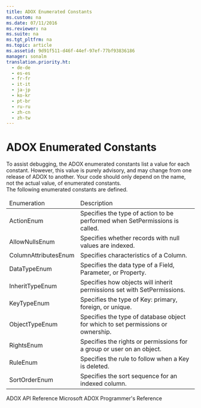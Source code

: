 ```yaml
---
title: ADOX Enumerated Constants
ms.custom: na
ms.date: 07/11/2016
ms.reviewer: na
ms.suite: na
ms.tgt_pltfrm: na
ms.topic: article
ms.assetid: 9d91f511-d46f-44ef-97ef-77bf93836186
manager: sonalm
translation.priority.ht: 
  - de-de
  - es-es
  - fr-fr
  - it-it
  - ja-jp
  - ko-kr
  - pt-br
  - ru-ru
  - zh-cn
  - zh-tw
---
```

# ADOX Enumerated Constants
<?xml version="1.0" encoding="utf-8"?>
<developerReferenceWithoutSyntaxDocument xmlns="http://ddue.schemas.microsoft.com/authoring/2003/5" xmlns:xlink="http://www.w3.org/1999/xlink" xmlns:xsi="http://www.w3.org/2001/XMLSchema-instance" xsi:schemaLocation="http://ddue.schemas.microsoft.com/authoring/2003/5 http://dduestorage.blob.core.windows.net/ddueschema/developer.xsd">
  <introduction>
    <para>To assist debugging, the ADOX enumerated constants list a value for each constant. However, this value is purely advisory, and may change from one release of ADOX to another. Your code should only depend on the name, not the actual value, of enumerated constants.</para>
  </introduction>
  <section>
    <content>
      <para>The following enumerated constants are defined.</para>
      <table xmlns:caps="http://schemas.microsoft.com/build/caps/2013/11">
        <thead>
          <tr>
            <TD>
              <para>Enumeration</para>
            </TD>
            <TD>
              <para>Description</para>
            </TD>
          </tr>
        </thead>
        <tbody>
          <tr>
            <TD>
              <para>
              <legacyLink xlink:href="f948febd-c885-4621-823b-421e116fec4e">ActionEnum</legacyLink>
            </para>
            </TD>
            <TD>
              <para>Specifies the type of action to be performed when <legacyBold>SetPermissions</legacyBold> is called.</para>
            </TD>
          </tr>
          <tr>
            <TD>
              <para>
              <legacyLink xlink:href="6acf3689-1a7f-4379-9d7f-df452ccbac27">AllowNullsEnum</legacyLink>
            </para>
            </TD>
            <TD>
              <para>Specifies whether records with null values are indexed.</para>
            </TD>
          </tr>
          <tr>
            <TD>
              <para>
              <legacyLink xlink:href="cd0db27a-1080-40af-a491-3893e7bef9cd">ColumnAttributesEnum</legacyLink>
            </para>
            </TD>
            <TD>
              <para>Specifies characteristics of a <legacyBold>Column</legacyBold>.</para>
            </TD>
          </tr>
          <tr>
            <TD>
              <para>
              <legacyLink xlink:href="2c57eca6-9336-4b06-ba10-9fef5926b1d0">DataTypeEnum</legacyLink>
            </para>
            </TD>
            <TD>
              <para>Specifies the data type of a <legacyBold>Field</legacyBold>, <legacyBold>Parameter</legacyBold>, or <legacyBold>Property</legacyBold>.</para>
            </TD>
          </tr>
          <tr>
            <TD>
              <para>
              <legacyLink xlink:href="c2f6ce79-c4b3-4d40-ac95-21025208f991">InheritTypeEnum</legacyLink>
            </para>
            </TD>
            <TD>
              <para>Specifies how objects will inherit permissions set with <legacyBold>SetPermissions</legacyBold>.</para>
            </TD>
          </tr>
          <tr>
            <TD>
              <para>
              <legacyLink xlink:href="3e597c52-caf4-4341-8471-d1ade563dbf7">KeyTypeEnum</legacyLink>
            </para>
            </TD>
            <TD>
              <para>Specifies the type of <legacyBold>Key</legacyBold>: primary, foreign, or unique.</para>
            </TD>
          </tr>
          <tr>
            <TD>
              <para>
              <legacyLink xlink:href="3fdecfca-aa91-4596-ad98-610f1b7f840b">ObjectTypeEnum</legacyLink>
            </para>
            </TD>
            <TD>
              <para>Specifies the type of database object for which to set permissions or ownership.</para>
            </TD>
          </tr>
          <tr>
            <TD>
              <para>
              <legacyLink xlink:href="55ee67c7-a583-42aa-849a-78264b4cb614">RightsEnum</legacyLink>
            </para>
            </TD>
            <TD>
              <para>Specifies the rights or permissions for a group or user on an object.</para>
            </TD>
          </tr>
          <tr>
            <TD>
              <para>
              <legacyLink xlink:href="738fd3ff-3daf-483d-a0b9-88bef1be54c1">RuleEnum</legacyLink>
            </para>
            </TD>
            <TD>
              <para>Specifies the rule to follow when a <legacyBold>Key</legacyBold> is deleted.</para>
            </TD>
          </tr>
          <tr>
            <TD>
              <para>
              <legacyLink xlink:href="0b9d46e7-29d9-4ca1-a23a-056403106a71">SortOrderEnum</legacyLink>
            </para>
            </TD>
            <TD>
              <para>Specifies the sort sequence for an indexed column.</para>
            </TD>
          </tr>
        </tbody>
      </table>
    </content>
  </section>
  <relatedTopics>
<link xlink:href="ef700465-2e97-46e8-8213-2d662501e540">ADOX API Reference</link>
<link xlink:href="c6579b5b-a93e-48c5-8847-743fc4590cd2">Microsoft ADOX Programmer's Reference</link>
</relatedTopics>
</developerReferenceWithoutSyntaxDocument>